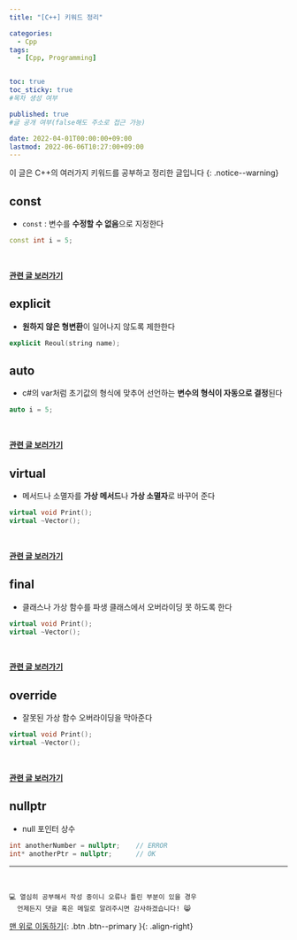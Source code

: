 ```yaml
---
title: "[C++] 키워드 정리" 

categories:
  - Cpp
tags:
  - [Cpp, Programming]


toc: true
toc_sticky: true
#목차 생성 여부

published: true
#글 공개 여부(false해도 주소로 접근 가능)

date: 2022-04-01T00:00:00+09:00
lastmod: 2022-06-06T10:27:00+09:00
---
```


<!-- description : 25자에서 160자 사이 -->
이 글은 C++의 여러가지 키워드를 공부하고 정리한 글입니다
{: .notice--warning}

## const
- `const` : 변수를 **수정할 수 없음**으로 지정한다
```cpp
const int i = 5;
```

<br>

[**관련 글 보러가기**](https://reoul.github.io/cpp/cpp-12/)

## explicit
- **원하지 않은 형변환**이 일어나지 않도록 제한한다
```cpp
explicit Reoul(string name);
```

## auto
- c#의 var처럼 초기값의 형식에 맞추어 선언하는 **변수의 형식이 자동으로 결정**된다
```cpp
auto i = 5;
```

<br>

[**관련 글 보러가기**](https://reoul.github.io/cpp/cpp-36/)

## virtual
- 메서드나 소멸자를 **가상 메서드**나 **가상 소멸자**로 바꾸어 준다
```cpp
virtual void Print();
virtual ~Vector();
```

<br>

[**관련 글 보러가기**](https://reoul.github.io/cpp/cpp-17/)

## final
- 클래스나 가상 함수를 파생 클래스에서 오버라이딩 못 하도록 한다
```cpp
virtual void Print();
virtual ~Vector();
```

<br>

[**관련 글 보러가기**](https://reoul.github.io/cpp/cpp-39/)

## override
- 잘못된 가상 함수 오버라이딩을 막아준다
```cpp
virtual void Print();
virtual ~Vector();
```

<br>

[**관련 글 보러가기**](https://reoul.github.io/cpp/cpp-39/)

## nullptr
- null 포인터 상수

```cpp
int anotherNumber = nullptr;    // ERROR
int* anotherPtr = nullptr;      // OK
```

***
<br>

    💻 열심히 공부해서 작성 중이니 오류나 틀린 부분이 있을 경우 
      언제든지 댓글 혹은 메일로 알려주시면 감사하겠습니다! 😸

[맨 위로 이동하기](#){: .btn .btn--primary }{: .align-right}